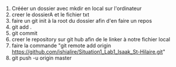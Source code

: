 1. Crééer un dossier avec mkdir en local sur l'ordinateur
2. creer le dossierA et le fichier txt
3. faire un git init à la root du dossier afin d'en faire un repos
4. git add .
5. git commit
6. creer le repository sur git hub afin de le linker à notre fichier local
7. faire la commande "git remote add origin https://github.com/ishialire/Situation1_Lab1_Isaak_St-Hilaire.git"
8. git push -u origin master
